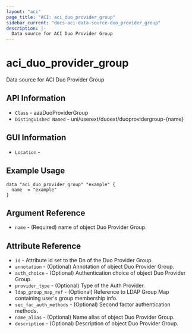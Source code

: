 ```yaml
---
layout: "aci"
page_title: "ACI: aci_duo_provider_group"
sidebar_current: "docs-aci-data-source-duo_provider_group"
description: |-
  Data source for ACI Duo Provider Group
---
```


# aci_duo_provider_group #
Data source for ACI Duo Provider Group


## API Information ##
* `Class` - aaaDuoProviderGroup
* `Distinguished Named` - uni/userext/duoext/duoprovidergroup-{name}

## GUI Information ##
* `Location` - 

## Example Usage ##

```hcl
data "aci_duo_provider_group" "example" {
  name  = "example"
}
```

## Argument Reference ##
* `name` - (Required) name of object Duo Provider Group.

## Attribute Reference ##
* `id` - Attribute id set to the Dn of the Duo Provider Group.
* `annotation` - (Optional) Annotation of object Duo Provider Group.
* `auth_choice` - (Optional) Authentication choice of object Duo Provider Group. 
* `provider_type` - (Optional) Type of the Auth Provider. 
* `ldap_group_map_ref` - (Optional) Reference to LDAP Group Map containing user's group membership info.
* `sec_fac_auth_methods` - (Optional) Second factor authentication methods. 
* `name_alias` - (Optional) Name alias of object Duo Provider Group.
* `description` - (Optional) Description of object Duo Provider Group.
